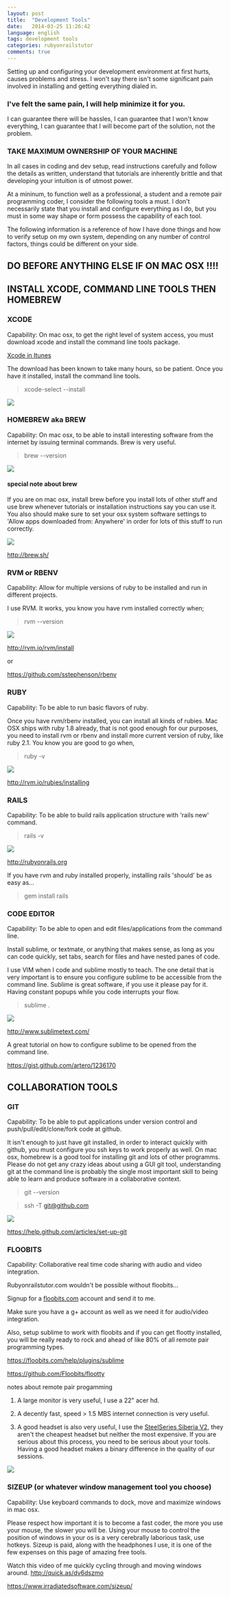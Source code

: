 ```yaml
---
layout: post
title:  "Development Tools"
date:   2014-03-25 11:26:42
language: english
tags: development tools
categories: rubyonrailstutor
comments: true
---
```

Setting up and configuring your development environment at first hurts, causes problems and stress.  I won't say there isn't some significant pain involved in installing and getting everything dialed in.  

### I've felt the same pain, I will help minimize it for you.  

I can guarantee there will be hassles, I can guarantee that I won't know everything, I can guarantee that I will become part of the solution, not the problem.

### TAKE MAXIMUM OWNERSHIP OF YOUR MACHINE

In all cases in coding and dev setup, read instructions carefully and follow the details as written, understand that tutorials are inherently brittle and that developing your intuition is of utmost power.

At a mininum, to function well as a professional, a student and a remote pair programming coder, I consider the following tools a must. I don't necessarily state that you install and configure everything as I do, but you must in some way shape or form possess the capability of each tool. 

The following information is a reference of how I have done things and how to verify setup on my own system, depending on any number of control factors, things could be different on your side.

## DO BEFORE ANYTHING ELSE IF ON MAC OSX !!!!

## INSTALL XCODE, COMMAND LINE TOOLS THEN HOMEBREW

### XCODE

Capability: On mac osx, to get the right level of system access, you must download xcode and install the command line tools package.  

<a href="https://itunes.apple.com/us/app/xcode/id497799835?ls=1&mt=12">Xcode in Itunes</a>

The download has been known to take many hours, so be patient. Once you have it installed, install the command line tools.

> xcode-select --install

<img src="{{ site.url }}/images/cohorts/xcode.png">


### HOMEBREW aka BREW

Capability: On mac osx, to be able to install interesting software from the internet by issuing terminal commands.  Brew is very useful.

> brew --version

<img src="{{ site.url }}/images/cohorts/brew.png">


#### special note about brew

If you are on mac osx, install brew before you install lots of other stuff and use brew whenever tutorials or installation instructions say you can use it.  You also should make sure to set your osx system software settings to 'Allow apps downloaded from: Anywhere' in order for lots of this stuff to run correctly.

<img src="{{ site.url }}/images/cohorts/brewb.png">

<a href="http://brew.sh/" target="new">http://brew.sh/</a>


### RVM or RBENV

Capability: Allow for multiple versions of ruby to be installed and run in different projects. 

I use RVM. It works, you know you have rvm installed correctly when;

> rvm --version

<img src="{{ site.url }}/images/cohorts/rvm.png">

<a href="http://rvm.io/rvm/install" target="new">http://rvm.io/rvm/install</a>

or 

<a href="https://github.com/sstephenson/rbenv" target="new">https://github.com/sstephenson/rbenv</a>

### RUBY

Capability: To be able to run basic flavors of ruby.

Once you have rvm/rbenv installed, you can install all kinds of rubies.  Mac OSX ships with ruby 1.8 already, that is not good enough for our purposes, you need to install rvm or rbenv and install more current version of ruby, like ruby 2.1. You know you are good to go when,

> ruby -v

<img src="{{ site.url }}/images/cohorts/ruby.png">

<a href="http://rvm.io/rubies/installing" target="new">http://rvm.io/rubies/installing</a>

### RAILS

Capability: To be able to build rails application structure with 'rails new' command.

> rails -v

<img src="{{ site.url }}/images/cohorts/rails.png">

<a href="http://rubyonrails.org" target="new">http://rubyonrails.org</a>

If you have rvm and ruby installed properly, installing rails 'should' be as easy as...

> gem install rails


### CODE EDITOR


Capability: To be able to open and edit files/applications from the command line.

Install sublime, or textmate, or anything that makes sense, as long as you can code quickly, set tabs, search for files and have nested panes of code.

I use VIM when I code and sublime mostly to teach.  The one detail that is very important is to ensure you configure sublime to be accessible from the command line.  Sublime is great software, if you use it please pay for it.  Having constant popups while you code interrupts your flow.

> sublime .

<img src="{{ site.url }}/images/cohorts/sublime.png">

<a href="http://www.sublimetext.com/">http://www.sublimetext.com/</a>

A great tutorial on how to configure sublime to be opened from the command line.

<a href="https://gist.github.com/artero/1236170">https://gist.github.com/artero/1236170</a>


## COLLABORATION TOOLS

### GIT

Capability: To be able to put applications under version control and push/pull/edit/clone/fork code at github.

It isn't enough to just have git installed, in order to interact quickly with github, you must configure you ssh keys to work properly as well. On mac osx, homebrew is a good tool for installing git and lots of other programms. Please do not get any crazy ideas about using a GUI git tool, understanding git at the command line is probably the single most important skill to being able to learn and produce software in a collaborative context.

> git --version

> ssh -T git@github.com

<img src="{{ site.url }}/images/cohorts/git.png">

<a href="https://help.github.com/articles/set-up-git" target="new">https://help.github.com/articles/set-up-git</a>

### FLOOBITS

Capability: Collaborative real time code sharing with audio and video integration.

Rubyonrailstutor.com wouldn't be possible without floobits... 

Signup for a <a href="http://flootbits.com/" target="new">floobits.com</a> account and send it to me. 

Make sure you have a g+ account as well as we need it for audio/video integration.

Also, setup sublime to work with floobits and if you can get flootty installed, you will be really ready to rock and ahead of like 80% of all remote pair programming types.

<a href="https://floobits.com/help/plugins/sublime">https://floobits.com/help/plugins/sublime</a>

<a href="https://github.com/Floobits/flootty">https://github.com/Floobits/flootty</a>

notes about remote pair progamming

1. A large monitor is very useful, I use a 22" acer hd.

2. A decently fast, speed > 1.5 MBS internet connection is very useful.

3. A good headset is also very useful, I use the <a href="http://shop.steelseries.com/us/audio/steelseries-siberia-v2-full-size-usb-headset.html" target="new">SteelSeries Siberia V2</a>, they aren't the cheapest headset but neither the most expensive.   If you are serious about this process, you need to be serious about your tools.  Having a good headset makes a binary difference in the quality of our sessions.

<img src="{{ site.url }}/images/cohorts/headphones.png">

### SIZEUP (or whatever window management tool you choose)

Capability: Use keyboard commands to dock, move and maximize windows in mac osx. 

Please respect how important it is to become a fast coder, the more you use your mouse, the slower you will be.  Using your mouse to control the position of windows in your os is a very cerebrally laborious task, use hotkeys.  Sizeup is paid, along with the headphones I use, it is one of the few expenses on this page of amazing free tools.

Watch this video of me quickly cycling through and moving windows around. <a href="http://quick.as/dv6dszmo" target="new">http://quick.as/dv6dszmo</a>

<a href="https://www.irradiatedsoftware.com/sizeup/" target="new">https://www.irradiatedsoftware.com/sizeup/</a>
